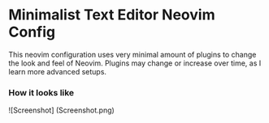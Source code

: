 # Minimalist Text Editor Neovim Config

This neovim configuration uses very minimal amount of plugins to change the look and feel of Neovim. Plugins may change or increase over time, as I learn more advanced setups.

### How it looks like

![Screenshot] (Screenshot.png)
